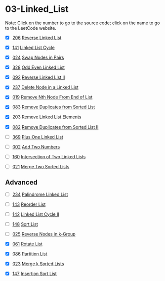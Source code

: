 # 03-Linked_List
Note: Click on the number to go to the source code; click on the name to go to the LeetCode website.

- [x] [206](206_Reverse_Linked_List.cpp) [Reverse Linked List](https://leetcode.com/problems/reverse-linked-list/description/)

- [x] [141](141_Linked_List_Cycle.cpp) [Linked List Cycle](https://leetcode.com/problems/linked-list-cycle/description/)

- [x] [024](024_Swap_Nodes_in_Pairs.cpp) [Swap Nodes in Pairs](https://leetcode.com/problems/swap-nodes-in-pairs/description/)

- [x] [328](328_Odd_Even_Linked_List.cpp) [Odd Even Linked List](https://leetcode.com/problems/odd-even-linked-list/description/)

- [x] [092](092_Reverse_Linked_List_II.cpp) [Reverse Linked List II](https://leetcode.com/problems/reverse-linked-list-ii/description/)

- [x] [237](237_Delete_Node_in_a_Linked_List.cpp) [Delete Node in a Linked List](https://leetcode.com/problems/delete-node-in-a-linked-list/description/)

- [x] [019](019_Remove_Nth_Node_From_End_of_List.cpp) [Remove Nth Node From End of List](https://leetcode.com/problems/remove-nth-node-from-end-of-list/description/)

- [x] [083](083_Remove_Duplicates_from_Sorted_List.cpp) [Remove Duplicates from Sorted List](https://leetcode.com/problems/remove-duplicates-from-sorted-list/description/)

- [x] [203](203_Remove_Linked_List_Elements.cpp) [Remove Linked List Elements](https://leetcode.com/problems/remove-linked-list-elements/description/)

- [x] [082](082_Remove_Duplicates_from_Sorted_List_II.cpp) [Remove Duplicates from Sorted List II](https://leetcode.com/problems/remove-duplicates-from-sorted-list-ii/description/)

- [ ] [369](369_Plus_One_Linked_List.cpp) [Plus One Linked List](https://leetcode.com/problems/plus-one-linked-list/description/)

- [ ] [002](002_Add_Two_Numbers.cpp) [Add Two Numbers](https://leetcode.com/problems/add-two-numbers/description/)

- [ ] [160](160_Intersection_of_Two_Linked_Lists.cpp) [Intersection of Two Linked Lists](https://leetcode.com/problems/intersection-of-two-linked-lists/description/)

- [ ] [021](021_Merge_Two_Sorted_Lists.cpp) [Merge Two Sorted Lists](https://leetcode.com/problems/merge-two-sorted-lists/description/)

## Advanced

- [ ] [234](234_Palindrome_Linked_List.cpp) [Palindrome Linked List](https://leetcode.com/problems/palindrome-linked-list/description/)

- [ ] [143](143_Reorder_List.cpp) [Reorder List](https://leetcode.com/problems/reorder-list/description/)

- [ ] [142](142_Linked_List_Cycle_II.cpp) [Linked List Cycle II](https://leetcode.com/problems/linked-list-cycle-ii/description/)

- [ ] [148](148_Sort_List.cpp) [Sort List](https://leetcode.com/problems/sort-list/description/)

- [ ] [025](025_Reverse_Nodes_in_k-Group.cpp) [Reverse Nodes in k-Group](https://leetcode.com/problems/reverse-nodes-in-k-group/description/)

- [x] [061](061_Rotate_List.cpp) [Rotate List](https://leetcode.com/problems/rotate-list/description/)

- [x] [086](086_Partition_List.cpp) [Partition List](https://leetcode.com/problems/partition-list/description/)

- [x] [023](023_Merge_k_Sorted_Lists.cpp) [Merge k Sorted Lists](https://leetcode.com/problems/merge-k-sorted-lists/description/)

- [x] [147](147_Insertion_Sort_List.cpp) [Insertion Sort List](https://leetcode.com/problems/insertion-sort-list/description/)
